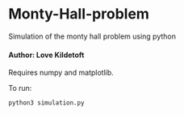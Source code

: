# Monty-Hall-problem
Simulation of the monty hall problem using python 

#### Author: Love Kildetoft

Requires numpy and matplotlib. 

To run:

```
python3 simulation.py
